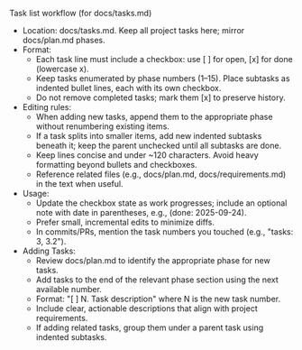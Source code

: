 Task list workflow (for docs/tasks.md)

- Location: docs/tasks.md. Keep all project tasks here; mirror docs/plan.md phases.
- Format:
  - Each task line must include a checkbox: use [ ] for open, [x] for done (lowercase x).
  - Keep tasks enumerated by phase numbers (1–15). Place subtasks as indented bullet lines, each with its own checkbox.
  - Do not remove completed tasks; mark them [x] to preserve history.
- Editing rules:
  - When adding new tasks, append them to the appropriate phase without renumbering existing items.
  - If a task splits into smaller items, add new indented subtasks beneath it; keep the parent unchecked until all subtasks are done.
  - Keep lines concise and under ~120 characters. Avoid heavy formatting beyond bullets and checkboxes.
  - Reference related files (e.g., docs/plan.md, docs/requirements.md) in the text when useful.
- Usage:
  - Update the checkbox state as work progresses; include an optional note with date in parentheses, e.g., (done: 2025-09-24).
  - Prefer small, incremental edits to minimize diffs.
  - In commits/PRs, mention the task numbers you touched (e.g., "tasks: 3, 3.2").
- Adding Tasks:
    - Review docs/plan.md to identify the appropriate phase for new tasks.
    - Add tasks to the end of the relevant phase section using the next available number.
    - Format: "[ ] N. Task description" where N is the new task number.
    - Include clear, actionable descriptions that align with project requirements.
    - If adding related tasks, group them under a parent task using indented subtasks.
